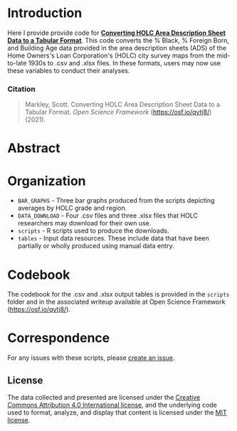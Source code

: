 # Introduction
Here I provide provide code for [**Converting HOLC Area Description Sheet Data to a Tabular Format**](https://osf.io/qytj8/). This code converts the % Black, % Foreign Born, and Building Age data provided in the area description sheets (ADS) of the Home Owners's Loan Corporation's (HOLC) city survey maps from the mid-to-late 1930s to .csv and .xlsx files. In these formats, users may now use these variables to conduct their analyses.

### Citation
> Markley, Scott. Converting HOLC Area Description Sheet Data to a Tabular Format. *Open Science Framework* (https://osf.io/qytj8/) (2021).

# Abstract

# Organization
- `BAR_GRAPHS` - Three bar graphs produced from the scripts depicting averages by HOLC grade and region.
- `DATA_DOWNLOAD` - Four .csv files and three .xlsx files that HOLC researchers may download for their own use.
- `scripts` - R scripts used to produce the downloads.
- `tables` - Input data resources. These include data that have been partially or wholly produced using manual data entry.

# Codebook
The codebook for the .csv and .xlsx output tables is provided in the `scripts` folder and in the associated writeup available at Open Science Framework (https://osf.io/qytj8/).

# Correspondence
For any issues with these scripts, please [create an issue](https://github.com/snmarkley1/HOLC_ADS/issues).

## License
The data collected and presented are licensed under the [Creative Commons Attribution 4.0 International license](https://creativecommons.org/licenses/by/4.0/), and the underlying code used to format, analyze, and display that content is licensed under the [MIT license](http://opensource.org/licenses/mit-license.php).
